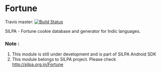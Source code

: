 Fortune
=======

Travis master: [![Build Status](https://travis-ci.org/SujithVadakkepat/sdk-fortune.svg?branch=master)](https://travis-ci.org/SujithVadakkepat/sdk-fortune)

SILPA - Fortune cookie database and generator for Indic languages.

### Note :
1. This module is still under development and is part of SILPA Android SDK
2. This module belongs to SILPA project. Please check http://silpa.org.in/Fortune
